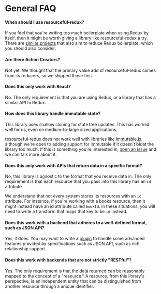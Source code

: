 # General FAQ

#### When should I use resourceful-redux?

If you feel that you're writing too much boilerplate when using Redux by itself,
then it might be worth giving a library like resourceful-redux a try. There are
[similar projects](/docs/introduction/similar-projects.md) that also aim to
reduce Redux boilerplate, which you should also consider.

#### Are there Action Creators?

Not yet. We thought that the primary value add of resourceful-redux comes from
its reducers, so we shipped those first.

#### Does this only work with React?

No. The only requirement is that you are using Redux, or a library that has a
similar API to Redux.

#### How does this library handle immutable state?

This library uses shallow cloning for state tree updates. This has worked well
for us, even on medium-to-large sized applications.

resourceful-redux does not work well with libraries like
[Immutable.js](https://facebook.github.io/immutable-js/), although we're open
to adding support for Immutable if it doesn't bloat the library too much. If
this is something you're interested in,
[open an issue](https://github.com/jmeas/resourceful-redux/issues/new) and we
can talk more about it.

#### Does this only work with APIs that return data in a specific format?

No, this library is agnostic to the format that you receive data in. The only
requirement is that each resource that you pass into this library has an `id`
attribute.

We understand that not every system stores its resources with an `id` attribute.
For instance, if you're working with a books resource, then it might instead
have an id attribute called `bookId`. In these situations, you will need to
write a transform that maps that key to be `id` instead.

#### Does this work with a backend that adheres to a well-defined format, such as JSON API?

Yes, it does. You may want to write a [plugin](../advanced/plugins.md) to handle
some advanced features provided by specifications such as JSON API, such as rich
relationship support.

#### Does this work with backends that are not strictly "RESTful"?

Yes. The only requirement is that the data returned can be reasonably mapped to
the concept of a "resource." A resource, from this library's perspective, is
an independent entity that can be distinguished from another resource through a
unique identifier.
